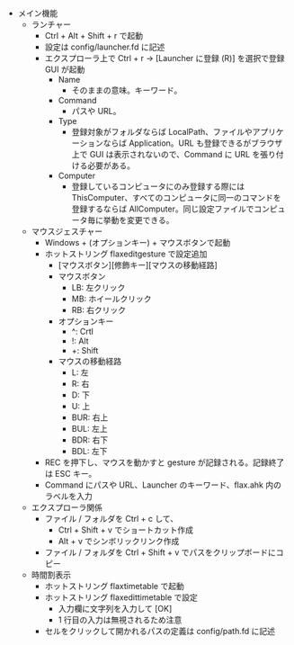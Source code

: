- メイン機能
	- ランチャー
		- Ctrl + Alt + Shift + r で起動
		- 設定は config/launcher.fd に記述
		- エクスプローラ上で Ctrl + r -> [Launcher に登録 (R)] を選択で登録 GUI が起動
			- Name
				- そのままの意味。キーワード。
			- Command
				- パスや URL。
			- Type
				- 登録対象がフォルダならば LocalPath、ファイルやアプリケーションならば Application。URL も登録できるがブラウザ上で GUI は表示されないので、Command に URL を張り付ける必要がある。
			- Computer
				- 登録しているコンピュータにのみ登録する際には ThisComputer、すべてのコンピュータに同一のコマンドを登録するならば AllComputer。同じ設定ファイルでコンピュータ毎に挙動を変更できる。
	- マウスジェスチャー
		- Windows + (オプションキー) + マウスボタンで起動
		- ホットストリング flaxeditgesture で設定追加
			- [マウスボタン][修飾キー][マウスの移動経路]
			- マウスボタン
				- LB: 左クリック
				- MB: ホイールクリック
				- RB: 右クリック
			- オプションキー
				- ^: Crtl
				- !: Alt
				- +: Shift
			- マウスの移動経路
				- L: 左
				- R: 右
				- D: 下
				- U: 上
				- BUR: 右上
				- BUL: 左上
				- BDR: 右下
				- BDL: 左下
		- REC を押下し、マウスを動かすと gesture が記録される。記録終了は ESC キー。
		- Command にパスや URL、Launcher のキーワード、flax.ahk 内のラベルを入力
	- エクスプローラ関係
		- ファイル / フォルダを Ctrl + c して、
			- Ctrl + Shift + v でショートカット作成
			- Alt + v でシンボリックリンク作成
		- ファイル / フォルダを Ctrl + Shift + v でパスをクリップボードにコピー
	- 時間割表示
		- ホットストリング flaxtimetable で起動
		- ホットストリング flaxedittimetable で設定
			- 入力欄に文字列を入力して [OK]
			- 1 行目の入力は無視されるため注意
		- セルをクリックして開かれるパスの定義は config/path.fd に記述
